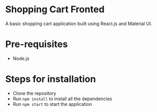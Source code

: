 # Shopping Cart Fronted
A basic shopping cart application built using React.js and Material UI.

# Pre-requisites
- Node.js

# Steps for installation
- Clone the repository
- Run `npm install` to install all the dependencies
- Run `npm start` to start the application
